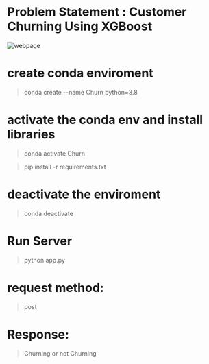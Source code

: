 # Problem Statement : Customer Churning Using XGBoost


![webpage](/static/webpage.png?raw=True "Title") 

# create conda enviroment
> conda create --name Churn python=3.8

# activate the conda env and install libraries 
> conda activate Churn

> pip install -r requirements.txt 

# deactivate the enviroment
> conda deactivate 

# Run Server
> python app.py


# request method: 
> post 


# Response:

> Churning or not Churning
